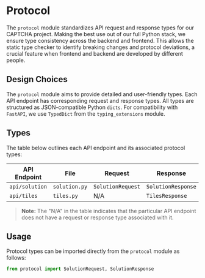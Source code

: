 # Protocol

The `protocol` module standardizes API request and response types for our CAPTCHA project. Making the best use out of our full Python stack, we ensure type consistency across the backend and frontend. This allows the static type checker to identify breaking changes and protocol deviations, a crucial feature when frontend and backend are developed by different people.

## Design Choices

The `protocol` module aims to provide detailed and user-friendly types. Each API endpoint has corresponding request and response types. All types are structured as JSON-compatible Python `dicts`. For compatibility with `FastAPI`, we use `TypedDict` from the `typing_extensions` module.

## Types

The table below outlines each API endpoint and its associated protocol types:

| API Endpoint   | File          | Request           | Response           |
| -------------- | ------------- | ----------------- | ------------------ |
| `api/solution` | `solution.py` | `SolutionRequest` | `SolutionResponse` |
| `api/tiles`    | `tiles.py`    | N/A               | `TilesResponse`    |

> **Note:** The "N/A" in the table indicates that the particular API endpoint does not have a request or response type associated with it.

## Usage

Protocol types can be imported directly from the `protocol` module as follows:

```python
from protocol import SolutionRequest, SolutionResponse
```
